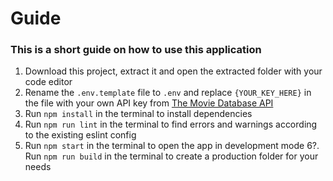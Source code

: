 # Guide
### This is a short guide on how to use this application

1. Download this project, extract it and open the extracted folder with your code editor
2. Rename the `.env.template` file to `.env` and replace `{YOUR_KEY_HERE}` in the file with your own API key from <a href="https://developers.themoviedb.org/3">The Movie Database API</a>
3. Run `npm install` in the terminal to install dependencies
4. Run `npm run lint` in the terminal to find errors and warnings according to the existing eslint config
5. Run `npm start` in the terminal to open the app in development mode
6?. Run `npm run build` in the terminal to create a production folder for your needs


